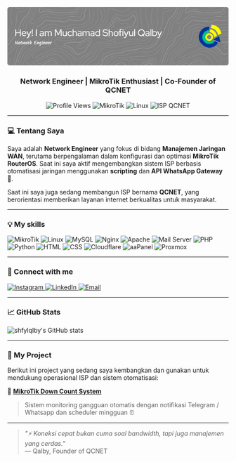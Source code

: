 ![Header](./github-header.png)
<h3 align="center">Network Engineer | MikroTik Enthusiast | Co-Founder of QCNET</h3>

<p align="center">
  <img src="https://komarev.com/ghpvc/?username=shfylqlby&label=👁️%20Profile%20views&color=0e75b6&style=flat" alt="Profile Views" />
  <img src="https://img.shields.io/badge/MikroTik-Scripting-blue?style=flat&logo=mikrotik" alt="MikroTik" />
  <img src="https://img.shields.io/badge/Linux-CLI-informational?style=flat&logo=linux" alt="Linux" />
  <img src="https://img.shields.io/badge/ISP-QCNET-success?style=flat&logo=internet-explorer" alt="ISP QCNET" />
</p>


---

### 💻 Tentang Saya

Saya adalah **Network Engineer** yang fokus di bidang **Manajemen Jaringan WAN**, terutama berpengalaman dalam konfigurasi dan optimasi **MikroTik RouterOS**. Saat ini saya aktif mengembangkan sistem ISP berbasis otomatisasi jaringan menggunakan **scripting** dan **API WhatsApp Gateway** 🤖.

Saat ini saya juga sedang membangun ISP bernama **QCNET**, yang berorientasi memberikan layanan internet berkualitas untuk masyarakat.

---

### 💡 My skills
<p align="left">
  <img src="https://i.imgur.com/GGyX5tH.png" alt="MikroTik" title="MikroTik" width="40"/>
  <img src="https://img.icons8.com/color/40/linux.png" alt="Linux" title="Linux" width="40"/>
  <img src="https://img.icons8.com/fluency/40/mysql-logo.png" alt="MySQL" title="MySQL" width="40"/>
  <img src="https://img.icons8.com/color/40/nginx.png" alt="Nginx" title="Nginx" width="40"/>
  <img src="https://i.imgur.com/jcrOtQh.png" alt="Apache" title="Apache" width="40"/>
  <img src="https://roundcube.net/images/roundcube_logo_icon.svg" alt="Mail Server" title="Mail Server" width="40"/>
  <img src="https://img.icons8.com/officel/40/php-logo.png" alt="PHP" title="PHP" width="40"/>
  <img src="https://img.icons8.com/color/40/python.png" alt="Python" title="Python" width="40"/>
  <img src="https://img.icons8.com/color/40/html-5--v1.png" alt="HTML" title="HTML" width="40"/>
  <img src="https://img.icons8.com/color/40/css3.png" alt="CSS" title="CSS" width="40"/>
  <img src="https://i.imgur.com/rBM8MUR.png" alt="Cloudflare" title="Cloudflare" width="40"/>
  <img src="https://upload.wikimedia.org/wikipedia/commons/a/ad/AaPanel_Logo.png" alt="aaPanel" title="aaPanel" width="40"/>
  <img src="https://img.icons8.com/fluent/40/proxmox.png" alt="Proxmox" title="Proxmox" width="40"/>
</p>

---

### 🔗 Connect with me
<p align="left">
  <a href="https://instagram.com/shfylqlby" target="_blank">
    <img src="https://img.icons8.com/fluency/48/instagram-new.png" alt="Instagram" width="40"/>
  </a>
  <a href="https://linkedin.com/in/shfylqlby" target="_blank">
    <img src="https://img.icons8.com/fluency/48/linkedin.png" alt="LinkedIn" width="40"/>
  </a>
  <a href="mailto:shofiyulqalby@gmail.com" target="_blank">
    <img src="https://img.icons8.com/fluency/48/gmail.png" alt="Email" width="40"/>
  </a>
</p>


---

### 📈 GitHub Stats

![shfylqlby's GitHub stats](https://github-readme-stats.vercel.app/api?username=shfylqlby&show_icons=true&theme=dracula&locale=id)

---

### 📂 My Project

Berikut ini project yang sedang saya kembangkan dan gunakan untuk mendukung operasional ISP dan sistem otomatisasi:

<div align="left">

🔧 **[MikroTik Down Count System](https://github.com/shfylqlby/mikrotik-downcount)**  
> Sistem monitoring gangguan otomatis dengan notifikasi Telegram / Whatsapp dan scheduler mingguan ⏰  

---

</div>

> _"⚡ Koneksi cepat bukan cuma soal bandwidth, tapi juga manajemen yang cerdas."_  
> — Qalby, Founder of QCNET
